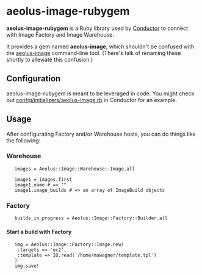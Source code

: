 # aeolus-image-rubygem #
**aeolus-image-rubygem** is a Ruby library used by [Conductor](https://github.com/aeolusproject/conductor) to connect with Image Factory and Image Warehouse.

It provides a gem named **aeolus-image**, which shouldn't be confused with the [aeolus-image](https://github.com/aeolusproject/aeolus-image) command-line tool. (There's talk of renaming these shortly to alleviate this confusion.)

## Configuration ##
aeolus-image-rubygem is meant to be leveraged in code. You might check out [config/initializers/aeolus-image.rb](https://github.com/aeolusproject/conductor/blob/master/src/config/initializers/aeolus-image.rb) in Conductor for an example.

## Usage ##
After configurating Factory and/or Warehouse hosts, you can do things like the following:

### Warehouse ###

~~~
   images = Aeolus::Image::Warehouse::Image.all
   
   image1 = images.first
   image1.name # => ""
   image1.image_builds # => an array of ImageBuild objects
~~~

### Factory ###

~~~
   builds_in_progress = Aeolus::Image::Factory::Builder.all
~~~

#### Start a build with Factory ####

~~~
   img = Aeolus::Image::Factory::Image.new(
    :targets => 'ec2',
    :template => IO.read('/home/mawagner/template.tpl')
   )
   img.save!
~~~
